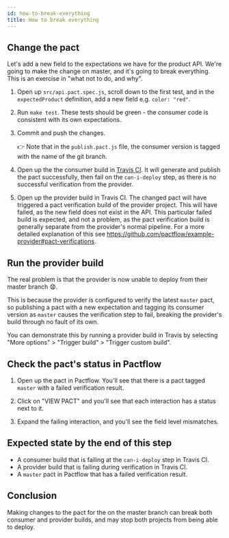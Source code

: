 ```yaml
---
id: how-to-break-everything
title: How to break everything
---
```


## Change the pact

Let's add a new field to the expectations we have for the product API. We're going to make the change on master, and it's going to break everything. This is an exercise in "what not to do, and why".

1. Open up `src/api.pact.spec.js`, scroll down to the first test, and in the `expectedProduct` definition, add a new field e.g. `color: "red"`.

1. Run `make test`. These tests should be green - the consumer code is consistent with its own expectations.

1. Commit and push the changes.

    👉 Note that in the `publish.pact.js` file, the consumer version is tagged with the name of the git branch.

1. Open up the the consumer build in [Travis CI][travis-ci]. It will generate and publish the pact successfully, then fail on the `can-i-deploy` step, as there is no successful verification from the provider.

1. Open up the provider build in Travis CI. The changed pact will have triggered a pact verification build of the provider project. This will have failed, as the new field does not exist in the API. This particular failed build is expected, and not a problem, as the pact verification build is generally separate from the provider's normal pipeline. For a more detailed explanation of this see https://github.com/pactflow/example-provider#pact-verifications.

## Run the provider build

The real problem is that the provider is now unable to deploy from their master branch 😧.

This is because the provider is configured to verify the latest `master` pact, so publishing a pact with a new expectation and tagging its consumer version as `master` causes the verification step to fail, breaking the provider's build through no fault of its own.

You can demonstrate this by running a provider build in Travis by selecting "More options" > "Trigger build" > "Trigger custom build".

## Check the pact's status in Pactflow

1. Open up the pact in Pactflow. You'll see that there is a pact tagged `master` with a failed verification result.

1. Click on "VIEW PACT" and you'll see that each interaction has a status next to it.

1. Expand the failing interaction, and you'll see the field level mismatches.

## Expected state by the end of this step

* A consumer build that is failing at the `can-i-deploy` step in Travis CI.
* A provider build that is failing during verification in Travis CI.
* A `master` pact in Pactflow that has a failed verification result.

## Conclusion

Making changes to the pact for the on the master branch can break both consumer and provider builds, and may stop both projects from being able to deploy.

[travis-ci]: https://travis-ci.com
